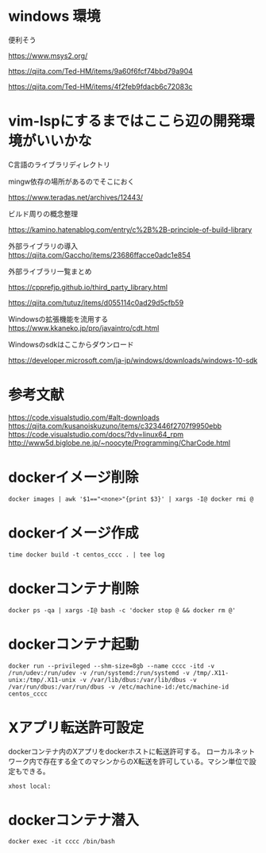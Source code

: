 # windows 環境
便利そう

https://www.msys2.org/

https://qiita.com/Ted-HM/items/9a60f6fcf74bbd79a904

https://qiita.com/Ted-HM/items/4f2feb9fdacb6c72083c

# vim-lspにするまではここら辺の開発環境がいいかな
C言語のライブラリディレクトリ

mingw依存の場所があるのでそこにおく

https://www.teradas.net/archives/12443/

ビルド周りの概念整理

https://kamino.hatenablog.com/entry/c%2B%2B-principle-of-build-library

外部ライブラリの導入
https://qiita.com/Gaccho/items/23686ffacce0adc1e854

外部ライブラリ一覧まとめ

https://cpprefjp.github.io/third_party_library.html

https://qiita.com/tutuz/items/d055114c0ad29d5cfb59

Windowsの拡張機能を流用する
https://www.kkaneko.jp/pro/javaintro/cdt.html

Windowsのsdkはここからダウンロード

https://developer.microsoft.com/ja-jp/windows/downloads/windows-10-sdk

# 参考文献
https://code.visualstudio.com/#alt-downloads
https://qiita.com/kusanoiskuzuno/items/c323446f2707f9950ebb
https://code.visualstudio.com/docs/?dv=linux64_rpm
http://www5d.biglobe.ne.jp/~noocyte/Programming/CharCode.html

# dockerイメージ削除
```
docker images | awk '$1=="<none>"{print $3}' | xargs -I@ docker rmi @
```

# dockerイメージ作成
```
time docker build -t centos_cccc . | tee log
```

# dockerコンテナ削除
```
docker ps -qa | xargs -I@ bash -c 'docker stop @ && docker rm @'
```

# dockerコンテナ起動
```
docker run --privileged --shm-size=8gb --name cccc -itd -v /run/udev:/run/udev -v /run/systemd:/run/systemd -v /tmp/.X11-unix:/tmp/.X11-unix -v /var/lib/dbus:/var/lib/dbus -v /var/run/dbus:/var/run/dbus -v /etc/machine-id:/etc/machine-id centos_cccc
```

# Xアプリ転送許可設定
dockerコンテナ内のXアプリをdockerホストに転送許可する。 ローカルネットワーク内で存在する全てのマシンからのX転送を許可している。マシン単位で設定もできる。
```
xhost local:
```

# dockerコンテナ潜入
```
docker exec -it cccc /bin/bash
```
